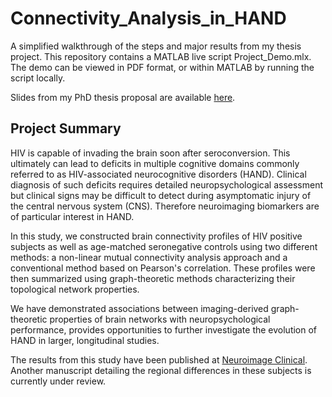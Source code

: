 # Connectivity_Analysis_in_HAND
A simplified walkthrough of the steps and major results from my thesis project. This repository contains a MATLAB live script Project_Demo.mlx. The demo can be viewed in PDF format, or within MATLAB by running the script locally.

Slides from my PhD thesis proposal are available [here](https://rochester.box.com/s/plelzsi5792vpt8b932o6abgxucugyb0).

## Project Summary
HIV is capable of invading the brain soon after seroconversion. This ultimately can lead to deficits in multiple cognitive domains commonly referred to as HIV-associated neurocognitive disorders (HAND). Clinical diagnosis of such deficits requires detailed neuropsychological assessment but clinical signs may be difficult to detect during asymptomatic injury of the central nervous system (CNS). Therefore neuroimaging biomarkers are of particular interest in HAND. 

In this study, we constructed brain connectivity profiles of HIV positive subjects as well as age-matched seronegative controls using two different methods: a non-linear mutual connectivity analysis approach and a conventional method based on Pearson's correlation. These profiles were then summarized using graph-theoretic methods characterizing their topological network properties. 

We have demonstrated associations between imaging-derived graph-theoretic properties of brain networks with neuropsychological performance, provides opportunities to further investigate the evolution of HAND in larger, longitudinal studies. 

The results from this study have been published at [Neuroimage Clinical](https://www.sciencedirect.com/science/article/pii/S2213158217303054). Another manuscript detailing the regional differences in these subjects is currently under review. 

